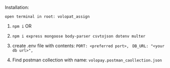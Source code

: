 Installation:

``open terminal in root: volopat_assign``
1. ``npm i``
OR
1. ``npm i express mongoose body-parser csvtojson dotenv multer``

2. create .env file with contents:
   `` PORT: <preferred port>, ``
   `` DB_URL: "<your db url>",``


3. Find postman collection with name: ``volopay.postman_caollection.json``